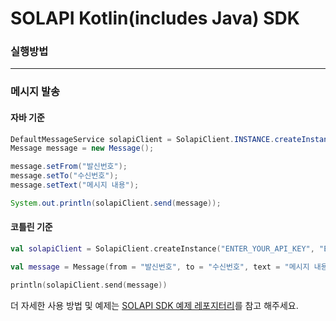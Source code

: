 # SOLAPI Kotlin(includes Java) SDK

### 실행방법

---

### 메시지 발송 

#### 자바 기준 
```java
DefaultMessageService solapiClient = SolapiClient.INSTANCE.createInstance("ENTER_YOUR_API_KEY", "ENTER_YOUR_API_SECRET_KEY");
Message message = new Message();

message.setFrom("발신번호");
message.setTo("수신번호");
message.setText("메시지 내용");

System.out.println(solapiClient.send(message));
```

#### 코틀린 기준
```kotlin
val solapiClient = SolapiClient.createInstance("ENTER_YOUR_API_KEY", "ENTER_YOUR_API_SECRET_KEY")

val message = Message(from = "발신번호", to = "수신번호", text = "메시지 내용")

println(solapiClient.send(message))
```

더 자세한 사용 방법 및 예제는 [SOLAPI SDK 예제 레포지터리](https://github.com/solapi/solapi-java-examples)를 참고 해주세요.

